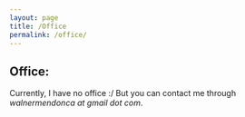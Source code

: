 ```yaml
---
layout: page
title: /Office
permalink: /office/
---
```

## Office:

Currently, I have no office :/
But you can contact me through *walnermendonca at gmail dot com*.

<!-- - Address: IMPA, Estrada Dona Castorina, 110 -->
<!-- - City: Rio de Janeiro, Brazil -->
<!-- - Postal code: 22460-320 -->
<!-- - Office number: 423 -->
<!-- - Phone: +55 21 2529-5000 -->
<!-- - Email: walner at impa.br  -->
